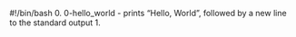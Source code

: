 #!/bin/bash
0. 0-hello_world - prints “Hello, World”, followed by a new line to the standard output
1.
